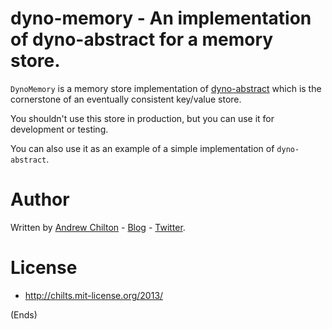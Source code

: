 # dyno-memory - An implementation of dyno-abstract for a memory store. #

```DynoMemory``` is a memory store implementation of [dyno-abstract](https://github.com/chilts/dyno-abstract/) which
is the cornerstone of an eventually consistent key/value store.

You shouldn't use this store in production, but you can use it for development or testing.

You can also use it as an example of a simple implementation of ```dyno-abstract```.

# Author #

Written by [Andrew Chilton](http://chilts.org/) - [Blog](http://chilts.org/blog/) -
[Twitter](https://twitter.com/andychilton).

# License #

* http://chilts.mit-license.org/2013/

(Ends)
